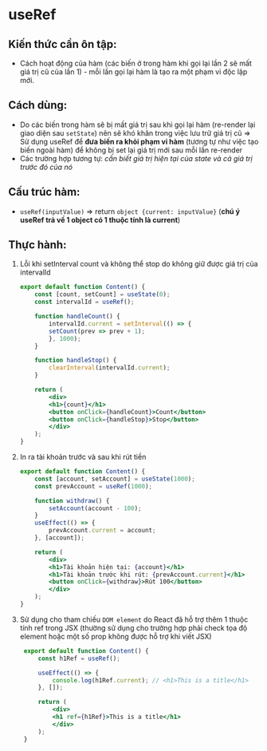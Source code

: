 # useRef
 
## Kiến thức cần ôn tập:
- Cách hoạt động của hàm (các biến ở trong hàm khi gọi lại lần 2 sẽ mất giá trị cũ của lần 1) - mỗi lần gọi lại hàm là tạo ra một phạm vi độc lập mới.

## Cách dùng:
- Do các biến trong hàm sẽ bị mất giá trị sau khi gọi lại hàm (re-render lại giao diện sau `setState`) nên sẽ khó khăn trong việc lưu trữ giá trị cũ
    => Sử dụng useRef để **đưa biến ra khỏi phạm vi hàm** (tương tự như việc tạo biến ngoài hàm) để không bị set lại giá trị mới sau mỗi lần re-render
- Các trường hợp tương tự: *cần biết giá trị hiện tại của state và cả giá trị trước đó của nó*

## Cấu trúc hàm:
- `useRef(inputValue)` => return `object {current: inputValue}` (**chú ý useRef trả về 1 object có 1 thuộc tính là current**)

## Thực hành:
1. Lỗi khi setInterval count và không thể stop do không giữ được giá trị của intervalId
    ```jsx
    export default function Content() {
        const [count, setCount] = useState(0);
        const intervalId = useRef();

        function handleCount() {
            intervalId.current = setInterval(() => {
            setCount(prev => prev + 1);
            }, 1000);
        }

        function handleStop() {
            clearInterval(intervalId.current);
        }

        return (
            <div>
            <h1>{count}</h1>
            <button onClick={handleCount}>Count</button>
            <button onClick={handleStop}>Stop</button>
            </div>
        );
    }
    ```
2. In ra tài khoản trước và sau khi rút tiền
    ```jsx
    export default function Content() {
        const [account, setAccount] = useState(1000);
        const prevAccount = useRef(1000);

        function withdraw() {
            setAccount(account - 100);
        }
        useEffect(() => {
            prevAccount.current = account;
        }, [account]);

        return (
            <div>
            <h1>Tài khoản hiện tại: {account}</h1>
            <h1>Tài khoản trước khi rút: {prevAccount.current}</h1>
            <button onClick={withdraw}>Rút 100</button>
            </div>
        );
    }
    ```
3. Sử dụng cho tham chiếu `DOM element` do React đã hỗ trợ thêm 1 thuộc tính ref trong JSX (thường sử dụng cho trường hợp phải check tọa độ element hoặc một số prop không được hỗ trợ khi viết JSX)
   ```jsx
    export default function Content() {
        const h1Ref = useRef();

        useEffect(() => {
            console.log(h1Ref.current); // <h1>This is a title</h1>
        }, []);

        return (
            <div>
            <h1 ref={h1Ref}>This is a title</h1>
            </div>
        );
    }
   ```